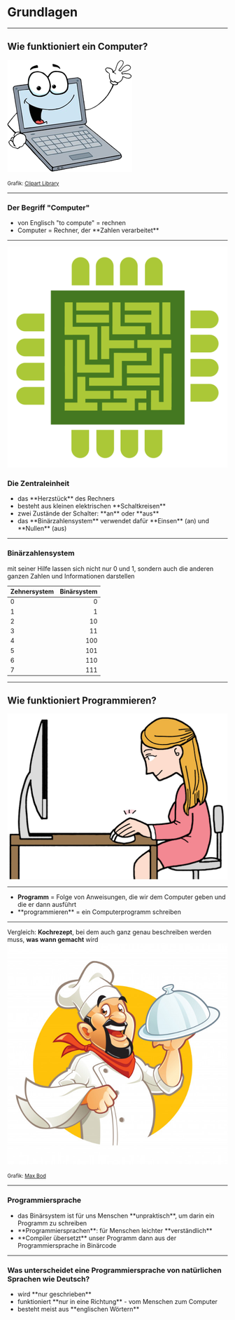 # Grundlagen

---

## Wie funktioniert ein Computer?
![](images/01-basics/cartoon-computer.png) <!-- .element class="plain" style="height: 300px; width: 300px" -->

<small>Grafik: <a href="http://clipart-library.com/clipart/pT7KAB48c.htm">Clipart Library</a></small>

---

### Der Begriff "Computer"
- <!-- .element: class="fragment" -->von Englisch "to compute" = rechnen
- <!-- .element: class="fragment" -->Computer = Rechner, der **Zahlen verarbeitet**

---

![](images/01-basics/cpu.svg) <!-- .element class="plain" style="height: 100px; width: 100px" -->

### Die Zentraleinheit
- <!-- .element: class="fragment" -->das **Herzstück** des Rechners
- <!-- .element: class="fragment" -->besteht aus kleinen elektrischen **Schaltkreisen**
- <!-- .element: class="fragment" -->zwei Zustände der Schalter: **an** oder **aus**
- <!-- .element: class="fragment" -->das **Binärzahlensystem** verwendet dafür **Einsen** (an) und **Nullen** (aus)

---

### Binärzahlensystem
mit seiner Hilfe lassen sich nicht nur 0 und 1, sondern auch die anderen ganzen Zahlen und Informationen darstellen

| Zehnersystem | Binärsystem |
|--------------|------------:|
| 0            |           0 |
| 1            |           1 |
| 2            |          10 |
| 3            |          11 |
| 4            |         100 |
| 5            |         101 |
| 6            |         110 |
| 7            |         111 |
<!-- .element class="fragment" style="font-size: 0.6em" -->

---

## Wie funktioniert Programmieren?
![](images/01-basics/teacher-at-desk.jpg) <!-- .element style="width: 500px;" -->

---

- **Programm** = Folge von Anweisungen, die wir dem Computer geben und die er dann ausführt
- <!-- .element: class="fragment" -->**programmieren** = ein Computerprogramm schreiben

---

Vergleich: **Kochrezept**, bei dem auch ganz genau beschreiben werden muss, **was wann gemacht** wird
![](images/01-basics/chef.jpg) <!-- .element style="height: 300px; width: auto;" -->

<small>
  Grafik: <a href="https://image.freepik.com/free-vector/smiling-chef-cartoon-character_8250-10.jpg">Max Bod</a>
</small>

---

### Programmiersprache
- <!-- .element: class="fragment" -->das Binärsystem ist für uns Menschen **unpraktisch**, um darin ein Programm zu schreiben
- <!-- .element: class="fragment" -->**Programmiersprachen**: für Menschen leichter **verständlich**
- <!-- .element: class="fragment" -->**Compiler übersetzt** unser Programm dann aus der Programmiersprache in Binärcode

---

### Was unterscheidet eine Programmiersprache von natürlichen Sprachen wie Deutsch?
- <!-- .element: class="fragment" -->wird **nur geschrieben**
- <!-- .element: class="fragment" -->funktioniert **nur in eine Richtung** - vom Menschen zum Computer
- <!-- .element: class="fragment" -->besteht meist aus **englischen Wörtern**
